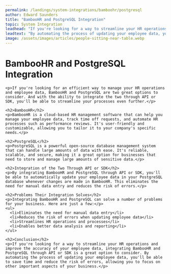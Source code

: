 ```yaml
---
permalink: /landings/system-integrations/bamboohr/postgresql
author: Edward Saunders
title: "BambooHR and PostgreSQL Integration"
topic: System Integration
leadhead: "If you're looking for a way to streamline your HR operations and improve the accuracy of your employee data, integrating BambooHR and PostgreSQL through API or SDK is a great option to consider"
leadtext: "By automating the process of updating your employee data, you'll be able to save time and reduce the risk of errors, allowing you to focus on other important aspects of your business."
image: /assets/images/articles/people-sitting-near-table.webp
---
```

<div class="arttext">    <h1>BambooHR and PostgreSQL Integration</h1>

    <p>If you're looking for an efficient way to manage your HR operations and employee data, BambooHR and PostgreSQL are two great options to consider. And with the ability to integrate the two through API or SDK, you'll be able to streamline your processes even further.</p>

    <h2>BambooHR</h2>
    <p>BambooHR is a cloud-based HR management software that can help you manage your employee data, track time off requests, and automate HR processes such as performance reviews. It's user-friendly and customizable, allowing you to tailor it to your company's specific needs.</p>

    <h2>PostgreSQL</h2>
    <p>PostgreSQL is a powerful open-source database management system that can handle large amounts of data with ease. It's reliable, scalable, and secure, making it a great option for businesses that need to store and manage large amounts of sensitive data.</p>

    <h2>Integration of the Two Through API or SDK</h2>
    <p>By integrating BambooHR and PostgreSQL through API or SDK, you'll be able to automatically update your employee data in your PostgreSQL database whenever changes are made in BambooHR. This eliminates the need for manual data entry and reduces the risk of errors.</p>

    <h2>Problems Their Integration Solves</h2>
    <p>Integrating BambooHR and PostgreSQL can solve a number of problems for your business. Here are just a few:</p>
    <ul>
      <li>Eliminates the need for manual data entry</li>
      <li>Reduces the risk of errors when updating employee data</li>
      <li>Streamlines HR operations and processes</li>
      <li>Enables better data analysis and reporting</li>
    </ul>

    <h2>Conclusion</h2>
    <p>If you're looking for a way to streamline your HR operations and improve the accuracy of your employee data, integrating BambooHR and PostgreSQL through API or SDK is a great option to consider. By automating the process of updating your employee data, you'll be able to save time and reduce the risk of errors, allowing you to focus on other important aspects of your business.</p>

</div>